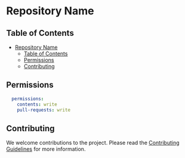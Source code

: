 # Repository Name

## Table of Contents

- [Repository Name](#repository-name)
  - [Table of Contents](#table-of-contents)
  - [Permissions](#permissions)
  - [Contributing](#contributing)

<!-- Add documentation -->

## Permissions


```yaml
  permissions:
    contents: write
    pull-requests: write
```
## Contributing

We welcome contributions to the project. Please read the [Contributing Guidelines](docs/CONTRIBUTING.md) for more information.
